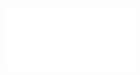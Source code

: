 ![Proposition 165. The doctrine of this Kingdom enables us to form a correct estimate of human governments.](Proposition%20165.%20The%20doctrine%20of%20this%20Kingdom%20enables%20us%20to%20form%20a%20correct%20estimate%20of%20human%20governments..md)